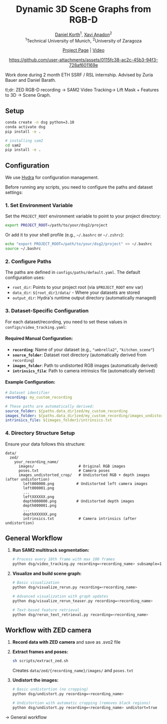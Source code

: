 <div align="center">

# Dynamic 3D Scene Graphs from RGB-D
[Daniel Korth](https://danielkorth.io/)<sup>1</sup>, [Xavi Anadon](https://x.com/XaviXva)<sup>2</sup> <br>
<sup>1</sup>Technical University of Munich, <sup>2</sup>University of Zaragoza

[Project Page](https://danielkorth.github.io/dynamic-scene-graphs/) | [Video](https://youtu.be/tMiMO2Wnj8Q)

https://github.com/user-attachments/assets/0115fc38-ac2c-45b3-94f3-728af601169e

</div>

Work done during 2 month ETH SSRF / RSL internship. Advised by Zuria Bauer and Daniel Barath.

tl;dr: ZED RGB-D recording -> SAM2 Video Tracking-> Lift Mask + Features to 3D -> Scene Graph.

## Setup

```bash
conda create -n dsg python=3.10
conda activate dsg
pip install -e .

# installing sam2
cd sam2
pip install -e .
```

## Configuration

We use [Hydra](https://hydra.cc/) for configuration management.

Before running any scripts, you need to configure the paths and dataset settings:

### 1. Set Environment Variable

Set the `PROJECT_ROOT` environment variable to point to your project directory:
```bash
export PROJECT_ROOT=/path/to/your/dsg2/project
```

Or add it to your shell profile (e.g., `~/.bashrc` or `~/.zshrc`):
```bash
echo "export PROJECT_ROOT=/path/to/your/dsg2/project" >> ~/.bashrc
source ~/.bashrc
```

### 2. Configure Paths

The paths are defined in `configs/paths/default.yaml`. The default configuration uses:
- `root_dir`: Points to your project root (via `$PROJECT_ROOT` env var)
- `data_dir`: `${root_dir}/data/` - Where your datasets are stored
- `output_dir`: Hydra's runtime output directory (automatically managed)

### 3. Dataset-Specific Configuration

For each dataset/recording, you need to set these values in `configs/video_tracking.yaml`:

#### **Required Manual Configuration:**
- **`recording`**: Name of your dataset (e.g., `"umbrella2"`, `"kitchen_scene"`)
- **`source_folder`**: Dataset root directory (automatically derived from `recording`)
- **`images_folder`**: Path to undistorted RGB images (automatically derived)
- **`intrinsics_file`**: Path to camera intrinsics file (automatically derived)

#### **Example Configuration:**
```yaml
# Dataset identifier
recording: my_custom_recording

# These paths are automatically derived:
source_folder: ${paths.data_dir}zed/my_custom_recording
images_folder: ${paths.data_dir}zed/my_custom_recording/images_undistorted_crop
intrinsics_file: ${images_folder}/intrinsics.txt
```

### 4. Directory Structure Setup

Ensure your data follows this structure:
```
data/
  zed/
    your_recording_name/
      images/                    # Original RGB images
      poses.txt                  # Camera poses
      images_undistorted_crop/   # Undistorted RGB + depth images (after undistortion)
        left000000.png          # Undistorted left camera images
        left000001.png
        ...
        leftXXXXXX.png
        depth000000.png         # Undistorted depth images
        depth000001.png
        ...
        depthXXXXXX.png
        intrinsics.txt           # Camera intrinsics (after undistortion)
```

## General Workflow

1. **Run SAM2 multitrack segmentation:**
   ```bash
   # Process every 10th frame with max 100 frames
   python dsg/video_tracking.py recording=<recording_name> subsample=10 max_frames=100
   ```

2. **Visualize and build scene graph:**
   ```bash
   # Basic visualization
   python dsg/visualize_rerun.py recording=<recording_name>

   # Advanced visualization with graph updates
   python dsg/visualize_rerun_teaser.py recording=<recording_name>

   # Text-based feature retrieval
   python dsg/rerun_text_retrieval.py recording=<recording_name>
   ``` 
## Workflow with ZED camera

1. **Record data with ZED camera** and save as .svo2 file

2. **Extract frames and poses:**
   ```bash
   sh scripts/extract_zed.sh
   ```
   Creates `data/zed/{recording_name}/images/` and `poses.txt`

3. **Undistort the images:**
   ```bash
   # Basic undistortion (no cropping)
   python dsg/undistort.py recording=<recording_name>

   # Undistortion with automatic cropping (removes black regions)
   python dsg/undistort.py recording=<recording_name> undistort=true
   ```

-> General workflow
